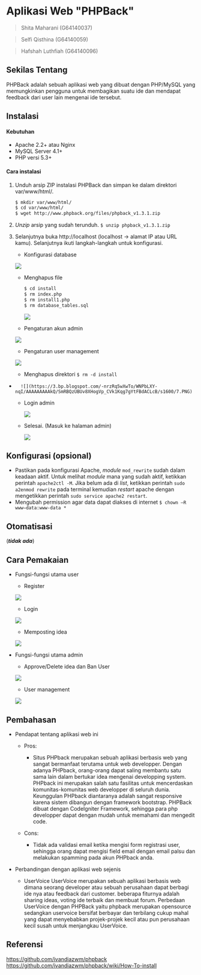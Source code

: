 # Aplikasi Web "PHPBack"

> Shita Maharani (G64140037)

> Selfi Qisthina (G64140059)

> Hafshah Luthfiah (G64140096)

## Sekilas Tentang

PHPBack adalah sebuah aplikasi web yang dibuat dengan PHP/MySQL yang memungkinkan pengguna untuk membagikan suatu ide dan mendapat feedback dari user lain mengenai ide tersebut. 


## Instalasi
#### Kebutuhan
- Apache 2.2+ atau Nginx
- MySQL Server 4.1+
- PHP versi 5.3+


#### Cara instalasi
1. Unduh arsip ZIP instalasi PHPBack dan simpan ke dalam direktori var/www/html/. 
	```bash
	$ mkdir var/www/html/
	$ cd var/www/html/
	$ wget http://www.phpback.org/files/phpback_v1.3.1.zip
	```

2. *Unzip* arsip yang sudah terunduh. 
``$ unzip phpback_v1.3.1.zip``


3. Selanjutnya buka http://localhost (localhost -> alamat IP atau URL kamu). Selanjutnya ikuti langkah-langkah untuk konfigurasi.
	- Konfigurasi database
	
	![](https://1.bp.blogspot.com/-e4NhG_YHubQ/WNPYTxYAV9I/AAAAAAAAAj8/TtWmV_9XqfgcDdqTa-m1JHRp-_KXX0GpQCLcB/s1600/4.PNG)
	
	- Menghapus file 
		```bash
		$ cd install
		$ rm index.php
		$ rm install1.php
		$ rm database_tables.sql
		```
	
    	![](https://3.bp.blogspot.com/-zwjC4EI3qfA/WNPb5LBJ56I/AAAAAAAAAkU/EQ71sIlWgBYLxMC0RDcojgTufi8Wcv8BwCLcB/s1600/7.PNG)
	
	- Pengaturan akun admin
	
	![](https://4.bp.blogspot.com/-8ZAN6X2wRT8/WNPYT_5_VSI/AAAAAAAAAj0/ZI6uW9tuPOcQM2vvCGROIWy0Yjr4pu_7ACLcB/s1600/5.PNG)
    
	- Pengaturan user management
	
	![](https://2.bp.blogspot.com/-Zr_pa3R59NA/WNPYUSBMuBI/AAAAAAAAAkE/ATU_ZQUlbJAoWodIyUQXeZQnnO4vq38vwCLcB/s1600/8.PNG)
	
	- Menghapus direktori 
	``$ rm -d install``
-	
    	![](https://3.bp.blogspot.com/-nrzRq5wXwTo/WNPbLXY-nqI/AAAAAAAAAkQ/SmRBQzUBUv8XHogVp_CVk1Kqg7gYtFBdACLcB/s1600/7.PNG)
    
	- Login admin
	
    	![](https://1.bp.blogspot.com/-Arvn-7yc5hg/WNPbBpHo9UI/AAAAAAAAAkM/aevfIE0i8BE7StcCznI2cUZCVIKWVwpAACLcB/s1600/8_baru.PNG)
	
	- Selesai. (Masuk ke halaman admin)
	
    	![](https://4.bp.blogspot.com/-ebEDcoHXrvI/WNPbBoaGY9I/AAAAAAAAAkI/mOSqSaWKs-g2jreWiDODV3STEaEZ8ySkgCLcB/s1600/9_baru.PNG)


## Konfigurasi (opsional)

- Pastikan pada konfigurasi Apache, *module* ``mod_rewrite`` sudah dalam keadaan aktif. Untuk melihat *module* mana yang sudah aktif, ketikkan perintah ``apache2ctl -M``.  Jika belum ada di *list*, ketikkan perintah ``sudo a2enmod rewrite`` pada terminal kemudian *restart* apache dengan mengetikkan perintah ``sudo service apache2 restart``. 
- Mengubah permission agar data dapat diakses di internet ``$ chown –R www–data:www-data *``

## Otomatisasi

(**_tidak ada_**)


## Cara Pemakaian

- Fungsi-fungsi utama user
	- Register
	
	![](https://2.bp.blogspot.com/-K8sM7LndE84/WNPoEX5dQjI/AAAAAAAAAk0/ZUkoHD67utI6hF7vXE0z2L3Yfb2PdE06gCLcB/s1600/13.PNG)
	
	- Login
	
	![](https://hafshahluthfiah.files.wordpress.com/2017/03/login1.jpg)
	
	- Memposting idea
	
	![](https://3.bp.blogspot.com/-KDdDsJ0rl2o/WNPoEFBF31I/AAAAAAAAAkw/Pmo3sv-t1fIzktYoEJF3S7PeqFq6AWedACLcB/s1600/14.PNG)
	
- Fungsi-fungsi utama admin
	- Approve/Delete idea dan Ban User
	
	![](https://4.bp.blogspot.com/-_5oyvMoMJQA/WNPm144HwFI/AAAAAAAAAkk/6MAO8bP-ISEvLoo-jAul7r8lTQS3JJuGACLcB/s1600/10.PNG)
	
	- User management
	
	![](https://2.bp.blogspot.com/-42q-NwmIeA0/WNPm2ODOpHI/AAAAAAAAAko/n5nnO16XURUtft9jk94MrDAZcANR9WtzACLcB/s1600/12.PNG)


## Pembahasan

- Pendapat tentang aplikasi web ini
	- Pros:
		- Situs PHPback merupakan sebuah aplikasi berbasis web yang sangat bermanfaat terutama untuk web developper. Dengan adanya PHPback, orang-orang dapat saling membantu satu sama lain dalam bertukar idea mengenai developping system. PHPback ini merupakan salah satu fasilitas untuk mencerdaskan komunitas-komunitas web developper di seluruh dunia. Keunggulan PHPback diantaranya adalah sangat responsive karena sistem dibangun dengan framework bootstrap. PHPBack dibuat dengan CodeIgniter Framework, sehingga para php developper dapat dengan mudah untuk memahami dan mengedit code.
		
	- Cons:
		- Tidak ada validasi email ketika mengisi form registrasi user, sehingga orang dapat mengisi field email dengan email palsu dan melakukan spamming pada akun PHPback anda.
		
- Perbandingan dengan aplikasi web sejenis
	- UserVoice
		UserVoice merupakan sebuah aplikasi berbasis web dimana seorang developer atau sebuah perusahaan dapat berbagi ide nya atau feedback dari customer. beberapa fiturnya adalah sharing ideas, voting ide terbaik dan membuat forum. Perbedaan UserVoice dengan PHPBack yaitu phpback merupakan opensource sedangkan uservoice bersifat berbayar dan terbilang cukup mahal yang dapat menyebabkan projek-projek kecil atau pun perusahaan kecil susah untuk menjangkau UserVoice.


## Referensi

https://github.com/ivandiazwm/phpback
https://github.com/ivandiazwm/phpback/wiki/How-To-install

